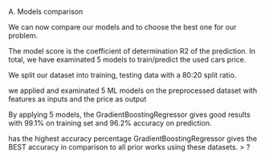 



A. Models comparison

We can now compare our models and to choose the best one for our problem.

The model score is the coefficient of determination R2 of the prediction. In total, we have examinated 5 models to train/predict the used cars price.





We split our dataset into training, testing data with a 80:20 split ratio.



we applied and examinated 5 ML models on the preprocessed dataset with features as inputs and the price as output


By applying 5 models, the GradientBoostingRegressor gives good results with 99.1% on training set and 96.2% accuracy on prediction.


has the highest accuracy percentage
GradientBoostingRegressor gives the BEST accuracy in comparison to all prior works using these datasets. > ?